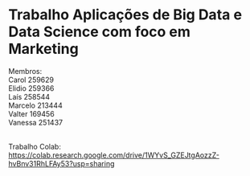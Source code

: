 # Trabalho Aplicações de Big Data e Data Science com foco em Marketing
Membros:<br>
Carol 259629 <br>
Elidio 259366 </br>
Laís 258544  <br>
Marcelo 213444 </br>
Valter 169456 <br>
Vanessa 251437 </br>

<br> Trabalho Colab: https://colab.research.google.com/drive/1WYvS_GZEJtgAozzZ-hvBnv31RhLFAy53?usp=sharing </br>
